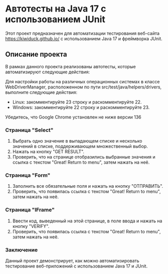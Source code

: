# Автотесты на Java 17 с использованием JUnit

Этот проект предназначен для автоматизации тестирования веб-сайта https://kiwiduck.github.io/ с использованием Java 17 и фреймворка JUnit.

## Описание проекта

В рамках данного проекта реализованы автотесты, которые автоматизируют следующие действия:

Для настройки работы на различных операционных системах в классе WebDriverManager, расположенном по пути src/test/java/helpers/drivers, выполните следующие действия:

- Linux: закомментируйте 23 строку и раскомментируйте 22.
- Windows: закомментируйте 22 строку и раскомментируйте 23.

Убедитесь, что Google Chrome установлен не ниже версии 136
### Страница "Select"

1. Выбрать одно значение в выпадающем списке и несколько значений в списке, поддерживающем множественный выбор.
2. Нажать на кнопку "GET RESULT".
3. Проверить, что на странице отобразились выбранные значения и ссылка с текстом "Great! Return to menu", затем нажать на неё.

### Страница "Form"

1. Заполнить все обязательные поля и нажать на кнопку "ОТПРАВИТЬ".
2. Проверить, что появилась ссылка с текстом "Great! Return to menu", затем нажать на неё.

### Страница "IFrame"

1. Ввести код, выведенный на этой странице, в поле ввода и нажать на кнопку "VERIFY".
2. Проверить, что появилась ссылка с текстом "Great! Return to menu", затем нажать на неё.

### Заключение
Данный проект демонстрирует, как можно автоматизировать тестирование веб-приложений с использованием Java 17 и JUnit.

